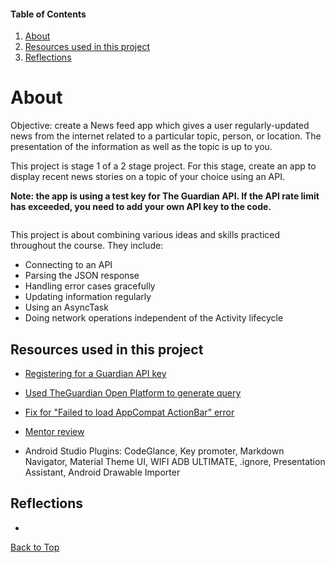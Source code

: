 #### Table of Contents
  1. [About](#about)
  2. [Resources used in this project](#resources-used-in-this-project)
  3. [Reflections](#reflections)

# About
Objective: create a News feed app which gives a user regularly-updated news from the internet related to a particular topic, person, or location. The presentation of the information as well as the topic is up to you.

This project is stage 1 of a 2 stage project. For this stage, create an app to display recent news stories on a topic of your choice using an API.

**Note: the app is using a test key for The Guardian API. If the API rate limit has exceeded, you need to add your own API key to the code.**

<img src="" width="" height="">

This project is about combining various ideas and skills practiced throughout the course. They include:
* Connecting to an API
* Parsing the JSON response
* Handling error cases gracefully
* Updating information regularly
* Using an AsyncTask
* Doing network operations independent of the Activity lifecycle

## Resources used in this project

* [Registering for a Guardian API key](https://bonobo.capi.gutools.co.uk/register/developer)

* [Used TheGuardian Open Platform to generate query](https://open-platform.theguardian.com/explore/)

* [Fix for "Failed to load AppCompat ActionBar” error](https://stackoverflow.com/a/44858887/8651044)

* [Mentor review]()

* Android Studio Plugins: CodeGlance, Key promoter, Markdown Navigator, Material Theme UI, WIFI ADB ULTIMATE, .ignore, Presentation Assistant, Android Drawable Importer

## Reflections

*
[Back to Top](#table-of-contents)